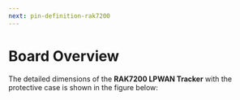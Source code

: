 ```yaml
---
next: pin-definition-rak7200
---
```


# Board Overview

The detailed dimensions of the **RAK7200 LPWAN Tracker** with the protective case is shown in the figure below:

<rk-img
  src="/assets/images/datasheet/rak7200/rak7200-dimensions.jpg"
  width="50%"
  figure-number="1"
  caption="RAK7200 LPWAN Tracker Dimensions"
/>


